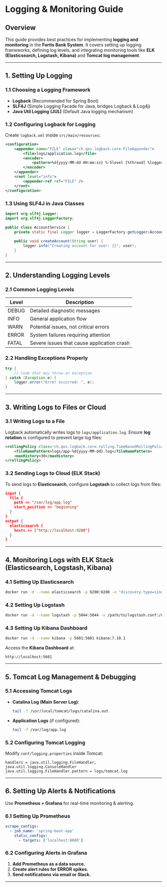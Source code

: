 # Logging & Monitoring Guide

## Overview
This guide provides best practices for implementing **logging and monitoring** in the **Fortis Bank System**. It covers setting up logging frameworks, defining log levels, and integrating monitoring tools like **ELK (Elasticsearch, Logstash, Kibana)** and **Tomcat log management**.

---

## 1. Setting Up Logging
### **1.1 Choosing a Logging Framework**
- **Logback** (Recommended for Spring Boot)
- **SLF4J** (Simple Logging Facade for Java, bridges Logback & Log4j)
- **Java Util Logging (JUL)** (Default Java logging mechanism)

### **1.2 Configuring Logback for Logging**
Create `logback.xml` inside `src/main/resources`:
```xml
<configuration>
    <appender name="FILE" class="ch.qos.logback.core.FileAppender">
        <file>logs/application.log</file>
        <encoder>
            <pattern>%d{yyyy-MM-dd HH:mm:ss} %-5level [%thread] %logger{36} - %msg%n</pattern>
        </encoder>
    </appender>
    <root level="info">
        <appender-ref ref="FILE" />
    </root>
</configuration>
```

### **1.3 Using SLF4J in Java Classes**
```java
import org.slf4j.Logger;
import org.slf4j.LoggerFactory;

public class AccountService {
    private static final Logger logger = LoggerFactory.getLogger(AccountService.class);
    
    public void createAccount(String user) {
        logger.info("Creating account for user: {}", user);
    }
}
```

---

## 2. Understanding Logging Levels
### **2.1 Common Logging Levels**
| Level  | Description                                  |
|--------|----------------------------------------------|
| DEBUG  | Detailed diagnostic messages                |
| INFO   | General application flow                    |
| WARN   | Potential issues, not critical errors       |
| ERROR  | System failures requiring attention         |
| FATAL  | Severe issues that cause application crash  |

### **2.2 Handling Exceptions Properly**
```java
try {
    // Code that may throw an exception
} catch (Exception e) {
    logger.error("Error occurred: ", e);
}
```

---

## 3. Writing Logs to Files or Cloud
### **3.1 Writing Logs to a File**
Logback automatically writes logs to `logs/application.log`. Ensure **log rotation** is configured to prevent large log files:
```xml
<rollingPolicy class="ch.qos.logback.core.rolling.TimeBasedRollingPolicy">
    <fileNamePattern>logs/app-%d{yyyy-MM-dd}.log</fileNamePattern>
    <maxHistory>30</maxHistory>
</rollingPolicy>
```

### **3.2 Sending Logs to Cloud (ELK Stack)**
To send logs to **Elasticsearch**, configure **Logstash** to collect logs from files:
```json
input {
  file {
    path => "/var/log/app.log"
    start_position => "beginning"
  }
}
output {
  elasticsearch {
    hosts => ["http://localhost:9200"]
  }
}
```

---

## 4. Monitoring Logs with ELK Stack (Elasticsearch, Logstash, Kibana)

### **4.1 Setting Up Elasticsearch**
```bash
docker run -d --name elasticsearch -p 9200:9200 -e "discovery.type=single-node" elasticsearch:7.10.1
```

### **4.2 Setting Up Logstash**
```bash
docker run -d --name logstash -p 5044:5044 -v /path/to/logstash.conf:/usr/share/logstash/pipeline/logstash.conf logstash:7.10.1
```

### **4.3 Setting Up Kibana Dashboard**
```bash
docker run -d --name kibana -p 5601:5601 kibana:7.10.1
```
Access the **Kibana Dashboard** at:
```
http://localhost:5601
```

---

## 5. Tomcat Log Management & Debugging
### **5.1 Accessing Tomcat Logs**
- **Catalina Log (Main Server Log)**:
  ```bash
  tail -f /usr/local/tomcat/logs/catalina.out
  ```
- **Application Logs** (if configured):
  ```bash
  tail -f /var/log/app.log
  ```

### **5.2 Configuring Tomcat Logging**
Modify `conf/logging.properties` inside Tomcat:
```properties
handlers = java.util.logging.FileHandler, java.util.logging.ConsoleHandler
java.util.logging.FileHandler.pattern = logs/tomcat.log
```

---

## 6. Setting Up Alerts & Notifications
Use **Prometheus + Grafana** for real-time monitoring & alerting.

### **6.1 Setting Up Prometheus**
```yaml
scrape_configs:
  - job_name: 'spring-boot-app'
    static_configs:
      - targets: ['localhost:8080']
```

### **6.2 Configuring Alerts in Grafana**
1. **Add Prometheus as a data source.**
2. **Create alert rules for ERROR spikes.**
3. **Send notifications via email or Slack.**

---

